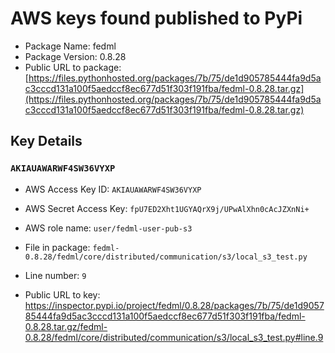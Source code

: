 # AWS keys found published to PyPi

* Package Name: fedml
* Package Version: 0.8.28
* Public URL to package: [https://files.pythonhosted.org/packages/7b/75/de1d905785444fa9d5ac3cccd131a100f5aedccf8ec677d51f303f191fba/fedml-0.8.28.tar.gz](https://files.pythonhosted.org/packages/7b/75/de1d905785444fa9d5ac3cccd131a100f5aedccf8ec677d51f303f191fba/fedml-0.8.28.tar.gz)

## Key Details

### `AKIAUAWARWF4SW36VYXP`

* AWS Access Key ID: `AKIAUAWARWF4SW36VYXP`
* AWS Secret Access Key: `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` 
* AWS role name: `user/fedml-user-pub-s3`
* File in package: `fedml-0.8.28/fedml/core/distributed/communication/s3/local_s3_test.py`
* Line number: `9`

* Public URL to key: https://inspector.pypi.io/project/fedml/0.8.28/packages/7b/75/de1d905785444fa9d5ac3cccd131a100f5aedccf8ec677d51f303f191fba/fedml-0.8.28.tar.gz/fedml-0.8.28/fedml/core/distributed/communication/s3/local_s3_test.py#line.9


